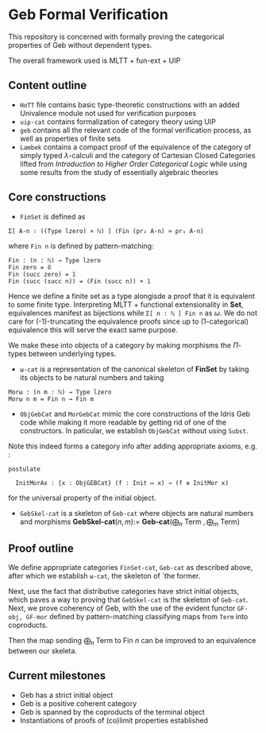 # Geb Formal Verification

This repository is concerned with formally proving the categorical properties of Geb without dependent types. 

The overall framework used is MLTT + fun-ext + UIP


## Content outline
- `HoTT` file contains basic type-theoretic constructions with an added Univalence module not used for verification purposes
- `uip-cat` contains formalization of category theory using UIP
- `geb` contains all the relevant code of the formal verification process, as well as properties of finite sets
- `Lambek` contains a compact proof of the equivalence of the category of simply typed $\lambda$-calculi and the category of Cartesian Closed Categories lifted from *Introduction to Higher Order Categorical Logic* while using some results from the study of essentially algebraic theories

## Core constructions

- `FinSet` is defined as 
```
Σ[ A-n ∶ ((Type lzero) × ℕ) ] (Fin (pr₂ A-n) ≃ pr₁ A-n)
```  
where `Fin n` is defined by pattern-matching:

    Fin : (n : ℕ) → Type lzero
    Fin zero = 𝟘
    Fin (succ zero) = 𝟙
    Fin (succ (succ n)) = (Fin (succ n)) + 𝟙

Hence we define a finite set as a type alongisde a proof that it is equivalent to some finite type. Interpreting MLTT + functional extensionality in **Set**, equivalences manifest as bijections while `Σ[ n : ℕ ] Fin n` as $\omega$. We do not care for (-1)-truncating the equivalence proofs since up to (1-categorical) equivalence this will serve the exact same purpose.

We make these into objects of a category by making morphisms the $\Pi$-types between underlying types.

- `ω-cat` is a representation of the canonical skeleton of **FinSet** by taking its objects to be natural numbers and taking
```
Morω : (n m : ℕ) → Type lzero
Morω n m = Fin n → Fin m
```
- `ObjGebCat` and `MorGebCat` mimic the core constructions of the Idris Geb code while making it more readable by getting rid of one of the constructors. In paticular, we establish `ObjGebCat` without using `Subst`.

Note this indeed forms a category info after adding appropriate axioms, e.g. :

    postulate

      InitMorAx : {x : ObjGEBCat} (f : Init ↦ x) → (f ≡ InitMor x)
for the universal property of the initial object.

- `GebSkel-cat` is a skeleton of `Geb-cat` where objects are natural numbers and morphisms **GebSkel-cat**$(n, m) :=$  **Geb-cat**$(\bigoplus_{n}$ Term $, \bigoplus_{m}$ Term$)$ 

## Proof outline
We define appropriate categories `FinSet-cat`, `Geb-cat` as described above, after which we establish `ω-cat`, the skeleton of `the former.

Next, use the fact that distributive categories have strict initial objects, which paves a way to proving that `GebSkel-cat` is the skeleton of `Geb-cat`. Next, we prove coherency of Geb, with the use of the evident functor `GF-obj, GF-mor` defined by pattern-matching classifying maps from `Term` into coproducts. 

Then the map sending $\bigoplus_n$ Term to Fin $n$ can be improved to an equivalence between our skeleta.

## Current milestones

  - Geb has a strict initial object
  - Geb is a positive coherent category
  - Geb is spanned by the coproducts of the terminal object 
  - Instantiations of proofs of (co)limit properties established
